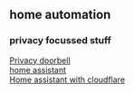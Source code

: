 ## home automation

### privacy focussed stuff
[Privacy doorbell](https://tristam.ie/2023/758/)  
[home assistant](https://www.home-assistant.io)  
[Home assistant with cloudflare](https://hodgkins.io/securing-home-assitant-with-cloudflare)  

